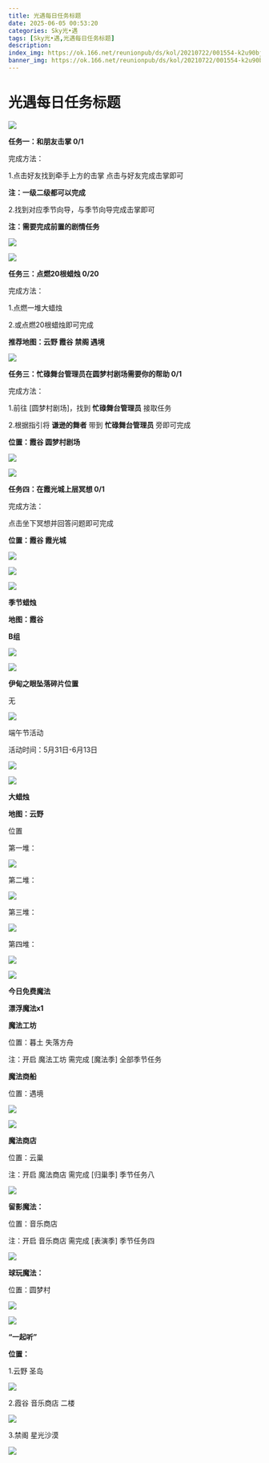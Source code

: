 ```yaml
---
title: 光遇每日任务标题
date: 2025-06-05 00:53:20
categories: Sky光•遇
tags: [Sky光•遇,光遇每日任务标题]
description: 
index_img: https://ok.166.net/reunionpub/ds/kol/20210722/001554-k2u90bj7ay.png?imageView&thumbnail=600x0&type=jpg
banner_img: https://ok.166.net/reunionpub/ds/kol/20210722/001554-k2u90bj7ay.png?imageView&thumbnail=600x0&type=jpg
---
```

# 光遇每日任务标题
![](https://img.166.net/reunionpub/1_kol_20250605_6239acf46702129caa2ed554af15b58d.jpeg)

**任务一：和朋友击掌 0/1**

完成方法：

1.点击好友找到牵手上方的击掌 点击与好友完成击掌即可

 **注：一级二级都可以完成**

2.找到对应季节向导，与季节向导完成击掌即可

 **注：需要完成前置的剧情任务**

![](https://img.166.net/reunionpub/1_kol_20250605_0fdb7defc1a9ab91275b9353b3cbccaf.jpeg)

![](https://img.166.net/reunionpub/1_kol_20250605_d45ac4dd46e0373cabbed51569b107cc.jpeg)

 **任务三：点燃20根蜡烛 0/20**

完成方法：

1.点燃一堆大蜡烛

2.或点燃20根蜡烛即可完成

 **推荐地图：云野 霞谷 禁阁 遇境**

![](https://img.166.net/reunionpub/1_kol_20250605_2c0790e679852b0d073aecac24d4394c.jpeg)

 **任务三：忙碌舞台管理员在圆梦村剧场需要你的帮助 0/1**

完成方法：

1.前往 [圆梦村剧场]，找到 **忙碌舞台管理员** 接取任务

2.根据指引将  **谦逊的舞者**  带到  **忙碌舞台管理员**  旁即可完成

 **位置：霞谷 圆梦村剧场**

![](https://img.166.net/reunionpub/1_kol_20250605_af677cebb0144ecaab69d2f03e0274cf.jpeg)

![](https://img.166.net/reunionpub/1_kol_20250605_2ea9824b538fb7cedec726eba206d1e5.png)

 **任务四：在霞光城上层冥想 0/1**

完成方法：

点击坐下冥想并回答问题即可完成

 **位置：霞谷 霞光城**

![](https://img.166.net/reunionpub/1_kol_20250605_b1f9349e103bcc669a014b279f3579bd.jpeg)

![](https://img.166.net/reunionpub/1_kol_20250605_00bf7c63f0278c9868c5859c270e626c.jpeg)

![](https://img.166.net/reunionpub/ds/kol_server/20240717/003917-8p704dsqv9.png)

 **季节蜡烛**

 **地图：霞谷**

 **B组**

![](https://img.166.net/reunionpub/1_kol_20250605_0f53862e5d81a7600b5f17e9992d69cd.jpeg)

![](https://img.166.net/reunionpub/ds/kol_server/20240717/003917-8p704dsqv9.png)

 **伊甸之眼坠落碎片位置**

无

![](https://img.166.net/reunionpub/ds/kol_server/20240717/003917-8p704dsqv9.png)

   端午节活动

活动时间：5月31日-6月13日

![](https://img.166.net/reunionpub/1_kol_20250531_ebf3189d0a770befffee4a66f4ee7849.jpeg)

![](https://img.166.net/reunionpub/ds/kol_server/20240717/003917-8p704dsqv9.png)

 **大蜡烛**

 **地图：云野**

位置

第一堆：

**![](https://img.166.net/reunionpub/1_kol_20250410_cb8fd98c9d3a0a05b8f127124ea16c4f.jpeg)**

第二堆：

**![](https://img.166.net/reunionpub/1_kol_20250410_962af5bc2a51b4e7d183cfa02b2f8ec8.jpeg)**

第三堆：

**![](https://img.166.net/reunionpub/1_kol_20250410_6f8d960192d6dcb5122a02e778b1fee9.jpeg)**

第四堆：

**![](https://img.166.net/reunionpub/1_kol_20250410_1a4a564342d65d4a202eecfed6edc016.jpeg)**

**![](https://img.166.net/reunionpub/ds/kol_server/20250408/234652-isrld5t4eh.png)**

 **今日免费魔法**

 **漂浮魔法x1**

 **魔法工坊**

位置：暮土 失落方舟

注：开启 魔法工坊 需完成 [魔法季] 全部季节任务

 **魔法商船**

位置：遇境

**![](https://img.166.net/reunionpub/1_kol_20250410_7d576e3909a0bf3e7cf95c621cbf5e32.png)**

**![](https://img.166.net/reunionpub/1_kol_20250410_01e5950f037752cc4c05689bb33b98ca.jpeg)**

 **魔法商店**

位置：云巢

注：开启 魔法商店 需完成 [归巢季] 季节任务八

**![](https://img.166.net/reunionpub/1_kol_20250410_df9bdb66507c2e15478a336615f46557.jpeg)**

 **留影魔法：**

位置：音乐商店

注：开启 音乐商店 需完成 [表演季] 季节任务四

**![](https://img.166.net/reunionpub/1_kol_20241114_df085ae1ffe6124a91be894305a75b54.jpeg)**

 **球玩魔法：**

位置：圆梦村

![](https://img.166.net/reunionpub/1_kol_20241114_fe7f834ee8d5f2e2abc828a14fa10870.png)

![](https://img.166.net/reunionpub/ds/kol_server/20240717/003917-8p704dsqv9.png)

 **“一起听”**

 **位置：**

1.云野 圣岛

![](https://img.166.net/reunionpub/1_kol_20241114_d3ab2a60b74e81a2f1ca25e32a872077.jpeg)

2.霞谷 音乐商店 二楼

![](https://img.166.net/reunionpub/1_kol_20241114_c847c1ccc28766421e8613dde03b97b5.jpeg)

3.禁阁 星光沙漠

![](https://img.166.net/reunionpub/1_kol_20241114_b3ef53b52de5968f0c39b6831ceed2e1.png)

